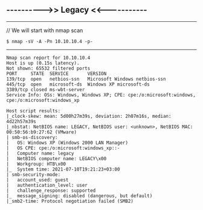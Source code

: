 ## ---------->> Legacy <<-----------

----

// We will start with nmap scan

    $ nmap -sV -A -Pn 10.10.10.4 -p-
----

    Nmap scan report for 10.10.10.4
    Host is up (0.15s latency).
    Not shown: 65532 filtered ports
    PORT     STATE  SERVICE       VERSION
    139/tcp  open   netbios-ssn   Microsoft Windows netbios-ssn
    445/tcp  open   microsoft-ds  Windows XP microsoft-ds
    3389/tcp closed ms-wbt-server
    Service Info: OSs: Windows, Windows XP; CPE: cpe:/o:microsoft:windows, cpe:/o:microsoft:windows_xp

    Host script results:
    |_clock-skew: mean: 5d00h27m39s, deviation: 2h07m16s, median: 4d22h57m39s
    |_nbstat: NetBIOS name: LEGACY, NetBIOS user: <unknown>, NetBIOS MAC: 00:50:56:b9:27:62 (VMware)
    | smb-os-discovery: 
    |   OS: Windows XP (Windows 2000 LAN Manager)
    |   OS CPE: cpe:/o:microsoft:windows_xp::-
    |   Computer name: legacy
    |   NetBIOS computer name: LEGACY\x00
    |   Workgroup: HTB\x00
    |_  System time: 2021-07-10T19:21:23+03:00
    | smb-security-mode: 
    |   account_used: guest
    |   authentication_level: user
    |   challenge_response: supported
    |_  message_signing: disabled (dangerous, but default)
    |_smb2-time: Protocol negotiation failed (SMB2)
